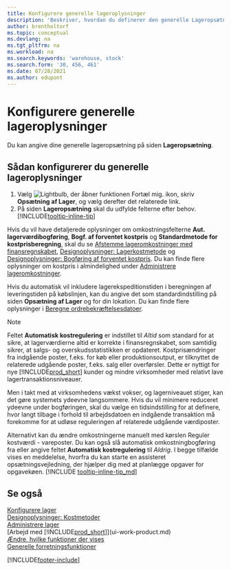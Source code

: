 ```yaml
---
title: Konfigurere generelle lageroplysninger
description: 'Beskriver, hvordan du definerer den generelle Lageropsætning, så du kan administrere lagerstedet og lagerbeholdningen.'
author: brentholtorf
ms.topic: conceptual
ms.devlang: na
ms.tgt_pltfrm: na
ms.workload: na
ms.search.keywords: 'warehouse, stock'
ms.search.form: '30, 456, 461'
ms.date: 07/28/2021
ms.author: edupont
---
```

# <a name="set-up-general-inventory-information"></a>Konfigurere generelle lageroplysninger

Du kan angive dine generelle lageropsætning på siden **Lageropsætning**.

## <a name="to-set-up-general-inventory-information"></a>Sådan konfigurerer du generelle lageroplysninger

1. Vælg ![Lightbulb, der åbner funktionen Fortæl mig.](media/ui-search/search_small.png "Fortæl mig, hvad du vil foretage dig") ikon, skriv **Opsætning af Lager**, og vælg derefter det relaterede link.
2. På siden **Lageropsætning** skal du udfylde felterne efter behov. [!INCLUDE[tooltip-inline-tip](includes/tooltip-inline-tip_md.md)]

Hvis du vil have detaljerede oplysninger om omkostningsfelterne **Aut. lagerværdibogføring**, **Bogf. af forventet kostpris** og **Standardmetode for kostprisberegning**, skal du se [Afstemme lageromkostninger med finansregnskabet](finance-how-to-post-inventory-costs-to-the-general-ledger.md), [Designoplysninger: Lagerkostmetode](design-details-inventory-costing.md) og [Designoplysninger: Bogføring af forventet kostpris](design-details-expected-cost-posting.md). Du kan finde flere oplysninger om kostpris i almindelighed under [Administrere lageromkostninger](finance-manage-inventory-costs.md).  

Hvis du automatisk vil inkludere lagerekspeditionstiden i beregningen af leveringstiden på købslinjen, kan du angive det som standardindstilling på siden **Opsætning af Lager** og for din lokation. Du kan finde flere oplysninger i [Beregne ordrebekræftelsesdatoer](sales-how-to-calculate-order-promising-dates.md).  

> [!NOTE]
> Feltet **Automatisk kostregulering** er indstillet til *Altid* som standard for at sikre, at lagerværdierne altid er korrekte i finansregnskabet, som samtidig sikrer, at salgs- og overskudsstatistikken er opdateret. Kostprisændringer fra indgående poster, f.eks. for køb eller produktionsoutput, er tilknyttet de relaterede udgående poster, f.eks. salg eller overførsler. Dette er nyttigt for nye [!INCLUDE[prod_short](includes/prod_short.md)] kunder og mindre virksomheder med relativt lave lagertransaktionsniveauer.
>
> Men i takt med at virksomhedens vækst vokser, og lagerniveauet stiger, kan det gøre systemets ydeevne langsommere. Hvis du vil minimere reduceret ydeevne under bogføringen, skal du vælge en tidsindstilling for at definere, hvor langt tilbage i forhold til arbejdsdatoen en indgående transaktion må forekomme for at udløse reguleringen af relaterede udgående værdiposter.
>
> Alternativt kan du ændre omkostningerne manuelt med kørslen Reguler kostværdi - vareposter. Du kan også slå automatisk omkostningbogføring fra eller angive feltet **Automatisk kostregulering** til *Aldrig*. I begge tilfælde vises en meddelelse, hvorfra du kan starte en assisteret opsætningsvejledning, der hjælper dig med at planlægge opgaver for opgavekøen. [!INCLUDE [tooltip-inline-tip_md](includes/tooltip-inline-tip_md.md)]

## <a name="see-also"></a>Se også

[Konfigurere lager](inventory-setup-inventory.md)  
[Designoplysninger: Kostmetoder](design-details-costing-methods.md)  
[Administrere lager](inventory-manage-inventory.md)  
[Arbejd med [!INCLUDE[prod_short](includes/prod_short.md)]](ui-work-product.md)  
[Ændre, hvilke funktioner der vises](ui-experiences.md)  
[Generelle forretningsfunktioner](ui-across-business-areas.md)  


[!INCLUDE[footer-include](includes/footer-banner.md)]
